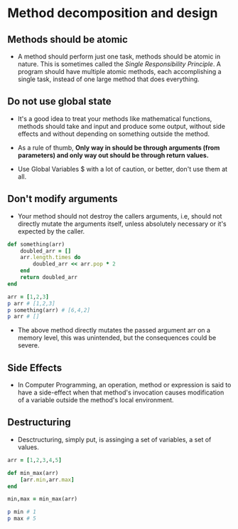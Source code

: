 # Method decomposition and design

## Methods should be atomic

* A method should perform just one task, methods should be atomic in nature. This is sometimes called the _Single Responsibility Principle_. A program should have multiple atomic methods, each accomplishing a single task, instead of one large method that does everything.

## Do not use global state

* It's a good idea to treat your methods like mathematical functions, methods should take and input and produce some output, without side effects and without depending on something outside the method.

* As a rule of thumb, **Only way in should be through arguments (from parameters) and only way out should be through return values.**

* Use Global Variables $ with a lot of caution, or better, don't use them at all.

## Don't modify arguments

* Your method should not destroy the callers arguments, i.e, should not directly mutate the arguments itself, unless absolutely necessary or it's expected by the caller.

```ruby
def something(arr)
    doubled_arr = []
    arr.length.times do
        doubled_arr << arr.pop * 2
    end
    return doubled_arr
end

arr = [1,2,3]
p arr # [1,2,3]
p something(arr) # [6,4,2]
p arr # []
```

* The above method directly mutates the passed argument arr on a memory level, this was unintended, but the consequences could be severe.

## Side Effects

* In Computer Programming, an operation, method or expression is said to have a side-effect when that method's invocation causes modification of a variable outside the method's local environment.

## Destructuring

* Desctructuring, simply put, is assinging a set of variables, a set of values.

```ruby
arr = [1,2,3,4,5]

def min_max(arr)
    [arr.min,arr.max]
end

min,max = min_max(arr)

p min # 1
p max # 5
```